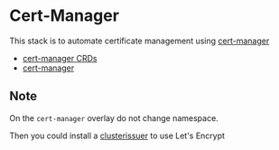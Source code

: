 # Cert-Manager

This stack is to automate certificate management using [cert-manager](https://cert-manager.io)

* [cert-manager CRDs](cert-manager-crds.md)
* [cert-manager](cert-manager.md)

<aside class="note warning">

<h1>Note</h1>

On the `cert-manager` overlay do not change namespace.

</aside>

Then you could install a [clusterissuer](./letsencrypt.md) to use Let's Encrypt
